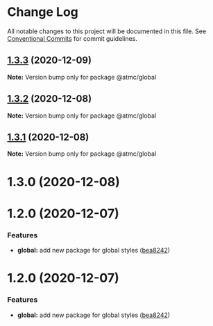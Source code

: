 # Change Log

All notable changes to this project will be documented in this file.
See [Conventional Commits](https://conventionalcommits.org) for commit guidelines.

## [1.3.3](https://github.com/atmc/atmc/compare/@atmc/global@1.3.2...@atmc/global@1.3.3) (2020-12-09)

**Note:** Version bump only for package @atmc/global





## [1.3.2](https://github.com/atmc/atmc/compare/@atmc/global@1.3.1...@atmc/global@1.3.2) (2020-12-08)

**Note:** Version bump only for package @atmc/global





## [1.3.1](https://github.com/atmc/atmc/compare/@atmc/global@1.3.0...@atmc/global@1.3.1) (2020-12-08)

**Note:** Version bump only for package @atmc/global





# 1.3.0 (2020-12-08)



# 1.2.0 (2020-12-07)


### Features

* **global:** add new package for global styles ([bea8242](https://github.com/atmc/atmc/commit/bea82423cad0bc231f027ada194eb03529f58b72))





# 1.2.0 (2020-12-07)


### Features

* **global:** add new package for global styles ([bea8242](https://github.com/atmc/atmc/commit/bea82423cad0bc231f027ada194eb03529f58b72))
